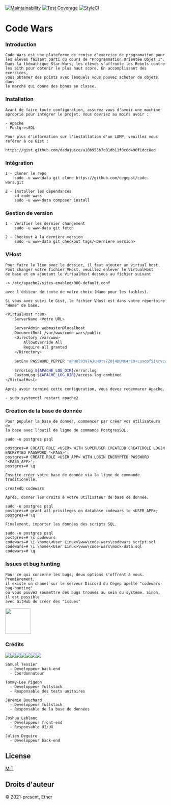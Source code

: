 [![Maintainability](https://api.codeclimate.com/v1/badges/24f7d94b96d3412089fe/maintainability)](https://codeclimate.com/github/cegepst/code-wars/maintainability)
[![Test Coverage](https://api.codeclimate.com/v1/badges/24f7d94b96d3412089fe/test_coverage)](https://codeclimate.com/github/cegepst/code-wars/test_coverage)
[![StyleCI](https://github.styleci.io/repos/403798502/shield?style=flat&branch=dev)](https://github.styleci.io/repos/403798502)

# Code Wars

### Introduction

~~~
Code Wars est une plateforme de remise d'exercice de programation pour
les élèves faisant parti du cours de "Programmation Orientée Objet 1".
Dans la thémathique Star-Wars, les élèves s'affronte les Rebels contre
les Sith pour obtenir le plus haut score. En accomplissant des exercices,
vous obtener des points avec lesquels vous pouvez acheter de objets dans
le marché qui donne des bonus en classe.
~~~

### Installation

~~~
Avant de faire toute configuration, assurez vous d'avoir une machine
aproprié pour intégrer le projet. Vous devriez au moins avoir :

- Apache
- PostgresSQL

Pour plus d'information sur l'installation d'un LAMP, veuillez vous
référer à ce Gist :

https://gist.github.com/dadajuice/a10b953b7c01db11f0c6d498f1dcc8ed
~~~

### Intégration

~~~
1 - Cloner le repo
    sudo -u www-data git clone https://github.com/cegepst/code-wars.git

2 - Installer les dépendances
    cd code-wars
    sudo -u www-data composer install
~~~

### Gestion de version

~~~
1 - Vérifier les dernier changement
    sudo -u www-data git fetch
    
2 - Checkout à la dernière version
    sudo -u www-data git checkout tags/<Derniere version>
~~~

### VHost

~~~
Pour faire le lien avec le dossier, il faut ajouter un virtual host.
Pout changer votre fichier VHost, veuillez enlever le VirtualHost
de base et en ajoutant le VirtualHost dessous au fichier suivant

-> /etc/apache2/sites-enabled/000-default.conf

avec l'éditeur de texte de votre choix (Nano pour les faibles). 

Si vous avez suivi le Gist, le fichier VHost est dans votre répertoire
"Home" de base.
~~~

```bash
<VirtualHost *:80>
	ServerName <Votre URL>

	ServerAdmin webmaster@localhost
	DocumentRoot /var/www/code-wars/public
	<Directory /var/www>
		AllowOverride All
		Require all granted
	</Directory>

	SetEnv PASSWORD_PEPPER "aPHOl9397AJuHOts7ZOj4DUMK4rC9+LuxopfSiKrvLw="

	ErrorLog ${APACHE_LOG_DIR}/error.log
	CustomLog ${APACHE_LOG_DIR}/access.log combined
</VirtualHost>
```

~~~
Après avoir terminé cette configuration, vous devez redemmarer Apache.

- sudo systemctl restart apache2
~~~

### Création de la base de donnée

~~~
Pour populer la base de donner, commencer par créer vos utilisateurs de
la base avec l'outil de ligne de commande PostgresSQL.

sudo -u postgres psql

postgres=# CREATE ROLE <USER> WITH SUPERUSER CREATEDB CREATEROLE LOGIN ENCRYPTED PASSWORD '<PASS>';
postgres=# CREATE ROLE <USER_APP> WITH LOGIN ENCRYPTED PASSWORD '<PASS_APP>';
postgres=# \q

Ensuite créer votre base de donnée via la ligne de commande traditionelle.  

createdb codewars

Après, donner les droits à votre utilisateur de base de donnée.

sudo -u postgres psql
postgres=# grant all privileges on database codewars to <USER_APP>;
postgres=# \q

Finalement, importer les données des scripts SQL.

sudo -u postgres psql
postgres=# \c codewars
codewars=# \i \home\<User Linux>\www\code-wars\codewars_script.sql
codewars=# \i \home\<User Linux>\www\code-wars\mock-data.sql
codewars=# \q
~~~

### Issues et bug hunting

~~~
Pour ce qui concerne les bugs, deux options s'offrent à vous. Premièrement,
il existe un chanel sur le serveur Discord du Cégep apellé "codewars-bug-hunting"
où vous pouvez soumettre des bugs trouvés au sein du système. Sinon, il est possible
avec GitHub de créer des "issues"
~~~

<a href="https://github.com/cegepst/code-wars"><img style="height: 80px; widht: auto;" src="https://pnggrid.com/wp-content/uploads/2021/05/Discord-Logo-White-1024x780.png" /></a>

### Crédits

<div style="display: flex;">
    <a href="https://github.com/WooDooWooDa">
	<img src="https://avatars.githubusercontent.com/u/72167870?s=60&v=4" />
    </a>
    <a href="https://github.com/ZElGHTS">
	<img src="https://avatars.githubusercontent.com/u/72167889?s=60&v=4" />
    </a>
    <a href="https://github.com/BigBoi077">
	<img src="https://avatars.githubusercontent.com/u/58580199?s=60&v=4" />
    </a>
    <a href="https://github.com/Lee31416">
	<img src="https://avatars.githubusercontent.com/u/72167772?s=60&v=4" />
    </a>
    <a href="https://github.com/CordePanthere61">
	<img src="https://avatars.githubusercontent.com/u/72167795?s=60&v=4" />
    </a>
    <a href="https://github.com/dadajuice">
	<img src="https://avatars.githubusercontent.com/u/4491532?s=60&v=4" />
    </a>
    <a href="https://github.com/jordanrioux">
	<img src="https://avatars.githubusercontent.com/u/3046578?s=60&v=4" />
    </a>
</div>

~~~
Samuel Tessier
  - Développeur back-end
  - Coordonnateur
  
Tommy-Lee Pigeon
  - Développeur fullstack
  - Responsable des tests unitaires
  
Jérémie Bouchard
  - Développeur fullstack
  - Responsable de la base de données
  
Joshua Leblanc
  - Développeur front-end
  - Responsable UI/UX
  
Julien Deguire
  - Développeur back-end
~~~

## License

[MIT](https://opensource.org/licenses/MIT)

## Droits d'auteur

© 2021-present, Ether
